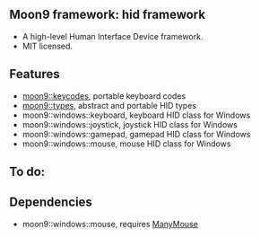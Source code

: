 ## Moon9 framework: hid framework
- A high-level Human Interface Device framework.
- MIT licensed.

## Features
- [moon9::keycodes](https://github.com/r-lyeh/moon9/tree/master/src/moon9/hid/keycodes), portable keyboard codes
- [moon9::types](https://github.com/r-lyeh/moon9/tree/master/src/moon9/hid/types), abstract and portable HID types
- moon9::windows::keyboard, keyboard HID class for Windows
- moon9::windows::joystick, joystick HID class for Windows
- moon9::windows::gamepad, gamepad HID class for Windows
- moon9::windows::mouse, mouse HID class for Windows

## To do:

## Dependencies
- moon9::windows::mouse, requires [ManyMouse](https://github.com/r-lyeh/moon9/tree/master/deps/hid/manymouse)
